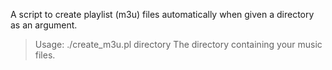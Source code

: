 A script to create playlist (m3u) files automatically when given a directory as an argument.

> Usage: ./create_m3u.pl <directory>
> directory    The directory containing your music files.
